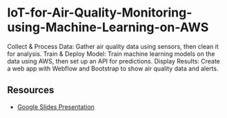 # IoT-for-Air-Quality-Monitoring-using-Machine-Learning-on-AWS

Collect & Process Data: Gather air quality data using sensors, then clean it for analysis.
Train & Deploy Model: Train machine learning models on the data using AWS, then set up an API for predictions.
Display Results: Create a web app with Webflow and Bootstrap to show air quality data and alerts.

## Resources

- [Google Slides Presentation](https://docs.google.com/presentation/d/1yv0SWF16DJdzsQKQtTLEXcqa49YcoXJCJ-2jzDSNT9M/edit?usp=sharing)
